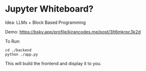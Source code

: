 # Jupyter Whiteboard?

Idea: LLMs + Block Based Programming

Demo: https://bsky.app/profile/kirancodes.me/post/3lt6mkrpc3k2d

To Run:

```
cd ./backend
python ./app.py
```

This will build the frontend and display it to you.
